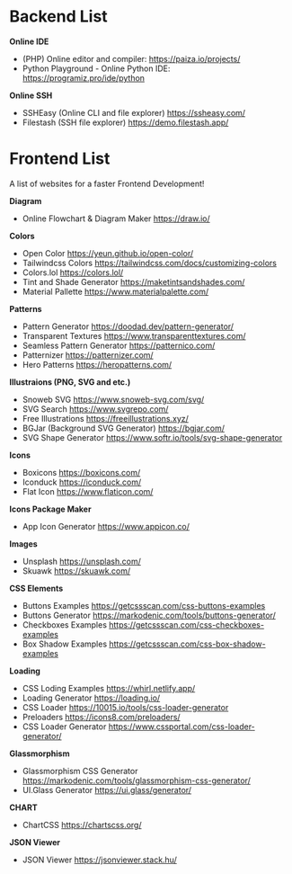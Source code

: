 # Backend List
**Online IDE**
- (PHP) Online editor and compiler: https://paiza.io/projects/
- Python Playground - Online Python IDE: https://programiz.pro/ide/python

**Online SSH**
- SSHEasy (Online CLI and file explorer) https://ssheasy.com/
- Filestash (SSH file explorer) https://demo.filestash.app/

# Frontend List
A list of websites for a faster Frontend Development!

**Diagram**
- Online Flowchart & Diagram Maker https://draw.io/

**Colors**
- Open Color https://yeun.github.io/open-color/
- Tailwindcss Colors https://tailwindcss.com/docs/customizing-colors
- Colors.lol https://colors.lol/
- Tint and Shade Generator https://maketintsandshades.com/
- Material Pallette https://www.materialpalette.com/

**Patterns**
- Pattern Generator https://doodad.dev/pattern-generator/
- Transparent Textures https://www.transparenttextures.com/
- Seamless Pattern Generator https://patternico.com/
- Patternizer https://patternizer.com/
- Hero Patterns https://heropatterns.com/

**Illustraions (PNG, SVG and etc.)**
- Snoweb SVG https://www.snoweb-svg.com/svg/
- SVG Search https://www.svgrepo.com/
- Free Illustrations https://freeillustrations.xyz/
- BGJar (Background SVG Generator) https://bgjar.com/
- SVG Shape Generator https://www.softr.io/tools/svg-shape-generator

**Icons**
- Boxicons https://boxicons.com/
- Iconduck https://iconduck.com/
- Flat Icon https://www.flaticon.com/

**Icons Package Maker**
- App Icon Generator https://www.appicon.co/

**Images**
- Unsplash https://unsplash.com/
- Skuawk https://skuawk.com/

**CSS Elements**
- Buttons Examples https://getcssscan.com/css-buttons-examples
- Buttons Generator https://markodenic.com/tools/buttons-generator/
- Checkboxes Examples https://getcssscan.com/css-checkboxes-examples
- Box Shadow Examples https://getcssscan.com/css-box-shadow-examples

**Loading**
- CSS Loding Examples https://whirl.netlify.app/
- Loading Generator https://loading.io/
- CSS Loader https://10015.io/tools/css-loader-generator
- Preloaders https://icons8.com/preloaders/
- CSS Loader Generator https://www.cssportal.com/css-loader-generator/

**Glassmorphism**
- Glassmorphism CSS Generator https://markodenic.com/tools/glassmorphism-css-generator/
- UI.Glass Generator https://ui.glass/generator/

**CHART**
- ChartCSS https://chartscss.org/

**JSON Viewer**
- JSON Viewer https://jsonviewer.stack.hu/
